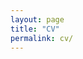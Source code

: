```yaml
---
layout: page
title: "CV"
permalink: cv/
---
```


<object data="{{ site.url }}{{ site.baseurl }}/pdfs/SLotreck_SP2023_CV.pdf" width="1000" height="1000" type="application/pdf"></object>
